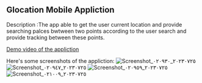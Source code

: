 
## Glocation Mobile Appliction

Description :The app able to get the user current location and provide searching palces bwtween two points according to the user search and provide tracking between these points.


[Demo video of the appliction](https://drive.google.com/file/d/1x44OQURpz1LvRXbMyRMPgMBLCuLTv_-p/view?usp=sharing)

Here's some screenshots of the appliction:
![Screenshot_٢٠٢٣٠٧٢٥_٠٢٠٩٣٠](https://github.com/WedyanFawaz/Geolocation/assets/105236306/289efbc9-f881-487c-829e-b4eaca1e5be6)
![Screenshot_٢٠٢٣٠٧٢٥_٠٢٠٩٤٧](https://github.com/WedyanFawaz/Geolocation/assets/105236306/4d7ad299-6e95-47f6-8f62-844e429edab8)
![Screenshot_٢٠٢٣٠٧٢٥_٠٢٠٩٥٩](https://github.com/WedyanFawaz/Geolocation/assets/105236306/d42e7f6f-a0da-406d-91b4-1ac96829c9f2)
![Screenshot_٢٠٢٣٠٧٢٥_٠٢١٠٠٩](https://github.com/WedyanFawaz/Geolocation/assets/105236306/be9cbd88-ca9f-4d38-a011-4dd5d96cf74b)
